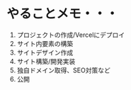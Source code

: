 # やることメモ・・・
1. プロジェクトの作成/Vercelにデプロイ
2. サイト内要素の構築
3. サイトデザイン作成
4. サイト構築/開発実装
5. 独自ドメイン取得、SEO対策など
6. 公開
